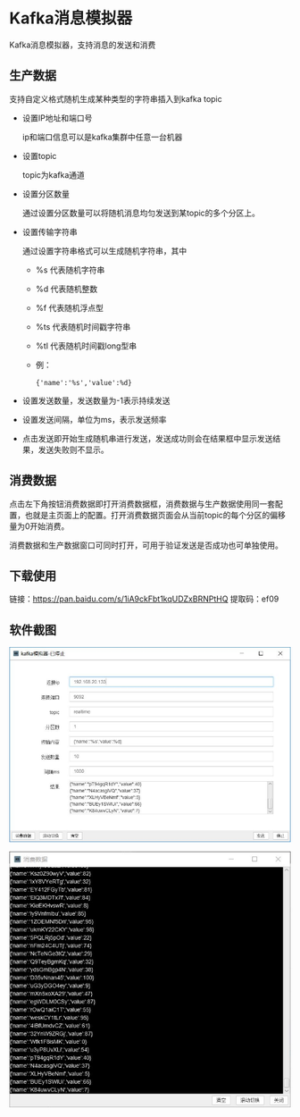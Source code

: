 # Kafka消息模拟器
Kafka消息模拟器，支持消息的发送和消费

## 生产数据

支持自定义格式随机生成某种类型的字符串插入到kafka topic

- 设置IP地址和端口号

  ip和端口信息可以是kafka集群中任意一台机器
  
- 设置topic

  topic为kafka通道
  
- 设置分区数量
  
  通过设置分区数量可以将随机消息均匀发送到某topic的多个分区上。

- 设置传输字符串

  通过设置字符串格式可以生成随机字符串，其中
  - %s 代表随机字符串
  - %d 代表随机整数
  - %f 代表随机浮点型
  - %ts 代表随机时间戳字符串
  - %tl 代表随机时间戳long型串
  - 例：
 
		{'name':'%s','value':%d}
  
- 设置发送数量，发送数量为-1表示持续发送

- 设置发送间隔，单位为ms，表示发送频率

- 点击发送即开始生成随机串进行发送，发送成功则会在结果框中显示发送结果，发送失败则不显示。

## 消费数据

点击左下角按钮消费数据即打开消费数据框，消费数据与生产数据使用同一套配置，也就是主页面上的配置。打开消费数据页面会从当前topic的每个分区的偏移量为0开始消费。

消费数据和生产数据窗口可同时打开，可用于验证发送是否成功也可单独使用。

## 下载使用

链接：https://pan.baidu.com/s/1iA9ckFbt1kqUDZxBRNPtHQ 
提取码：ef09 

## 软件截图

![soft1](https://github.com/Xchunguang/KafkaSimulator/blob/master/src/main/resources/pages/images/soft-1.JPG)

![soft2](https://github.com/Xchunguang/KafkaSimulator/blob/master/src/main/resources/pages/images/soft-2.JPG)